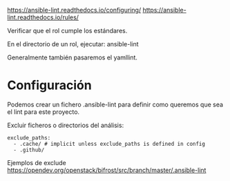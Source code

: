 https://ansible-lint.readthedocs.io/configuring/
https://ansible-lint.readthedocs.io/rules/

Verificar que el rol cumple los estándares.

En el directorio de un rol, ejecutar:
ansible-lint

Generalmente también pasaremos el yamllint.


# Configuración
Podemos crear un fichero .ansible-lint para definir como queremos que sea el lint para este proyecto.

Excluir ficheros o directorios del análisis:
```
exclude_paths:
  - .cache/ # implicit unless exclude_paths is defined in config
  - .github/
```

Ejemplos de exclude
https://opendev.org/openstack/bifrost/src/branch/master/.ansible-lint
